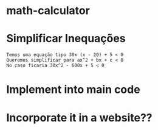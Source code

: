 # math-calculator
# Simplificar Inequações 
    Temos uma equação tipo 30x (x - 20) + 5 < 0
    Queremos simplificar para ax^2 + bx + c < 0
    No caso ficaria 30x^2 - 600x + 5 < 0
# Implement into main code
# Incorporate it in a website??